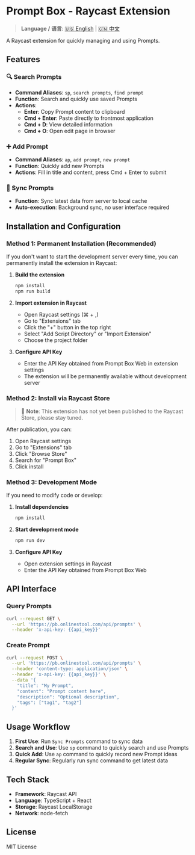 
# Prompt Box - Raycast Extension

> **Language / 语言**: [🇺🇸 English](./README.md) | [🇨🇳 中文](./README.ZH.md)

A Raycast extension for quickly managing and using Prompts.

## Features

### 🔍 Search Prompts
- **Command Aliases**: `sp`, `search prompts`, `find prompt`
- **Function**: Search and quickly use saved Prompts
- **Actions**:
  - **Enter**: Copy Prompt content to clipboard
  - **Cmd + Enter**: Paste directly to frontmost application
  - **Cmd + D**: View detailed information
  - **Cmd + O**: Open edit page in browser

### ➕ Add Prompt
- **Command Aliases**: `ap`, `add prompt`, `new prompt`
- **Function**: Quickly add new Prompts
- **Actions**: Fill in title and content, press Cmd + Enter to submit

### 🔄 Sync Prompts
- **Function**: Sync latest data from server to local cache
- **Auto-execution**: Background sync, no user interface required

## Installation and Configuration

### Method 1: Permanent Installation (Recommended)

If you don't want to start the development server every time, you can permanently install the extension in Raycast:

1. **Build the extension**
   ```bash
   npm install
   npm run build
   ```

2. **Import extension in Raycast**
   - Open Raycast settings (⌘ + ,)
   - Go to "Extensions" tab
   - Click the "+" button in the top right
   - Select "Add Script Directory" or "Import Extension"
   - Choose the project folder

3. **Configure API Key**
   - Enter the API Key obtained from Prompt Box Web in extension settings
   - The extension will be permanently available without development server

### Method 2: Install via Raycast Store

> 📝 **Note**: This extension has not yet been published to the Raycast Store, please stay tuned.

After publication, you can:
1. Open Raycast settings
2. Go to "Extensions" tab
3. Click "Browse Store"
4. Search for "Prompt Box"
5. Click install

### Method 3: Development Mode

If you need to modify code or develop:

1. **Install dependencies**
   ```bash
   npm install
   ```

2. **Start development mode**
   ```bash
   npm run dev
   ```

3. **Configure API Key**
   - Open extension settings in Raycast
   - Enter the API Key obtained from Prompt Box Web

## API Interface

### Query Prompts
```bash
curl --request GET \
  --url 'https://pb.onlinestool.com/api/prompts' \
  --header 'x-api-key: {{api_key}}'
```

### Create Prompt
```bash
curl --request POST \
  --url 'https://pb.onlinestool.com/api/prompts' \
  --header 'content-type: application/json' \
  --header 'x-api-key: {{api_key}}' \
  --data '{
    "title": "My Prompt",
    "content": "Prompt content here",
    "description": "Optional description",
    "tags": ["tag1", "tag2"]
  }'
```

## Usage Workflow

1. **First Use**: Run `Sync Prompts` command to sync data
2. **Search and Use**: Use `sp` command to quickly search and use Prompts
3. **Quick Add**: Use `ap` command to quickly record new Prompt ideas
4. **Regular Sync**: Regularly run sync command to get latest data

## Tech Stack

- **Framework**: Raycast API
- **Language**: TypeScript + React
- **Storage**: Raycast LocalStorage
- **Network**: node-fetch

## License

MIT License